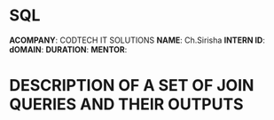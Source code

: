 # SQL
**ACOMPANY**: CODTECH IT SOLUTIONS
**NAME**: Ch.Sirisha
**INTERN ID**:
**dOMAIN**:
**DURATION**:
**MENTOR**:
# DESCRIPTION OF A SET OF JOIN QUERIES AND THEIR OUTPUTS
